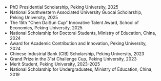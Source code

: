 - PhD Presidential Scholarship, Peking University, 2025
- National Southwestern Associated University Guocai Scholarship, Peking University, 2025
- The 15th "Chen DaiSun Cup" Innovative Talent Award, School of Economics, Peking University, 2025
- National Scholarship for Doctoral Students, Ministry of Education, China, 2024
- Award for Academic Contribution and Innovation, Peking University, 2024
- Chinese Industrial Bank (CIB) Scholarship, Peking University, 2023
- Grand Prize in the 31st Challenge Cup, Peking University, 2023
- Merit Student, Peking University, 2023-2025
- National Scholarship for Undergraduates, Ministry of Education, China, 2019
